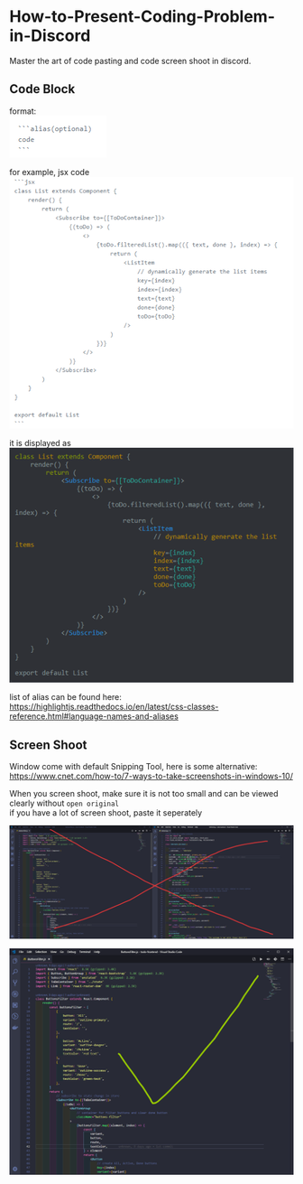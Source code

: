 # How-to-Present-Coding-Problem-in-Discord

Master the art of code pasting and code screen shoot in discord.

## Code Block

format:  
![](./img/format.png)

for example, jsx code  
![](./img/jsx.png)

it is displayed as  
![](./img/jsx2.png)

list of alias can be found here:   
https://highlightjs.readthedocs.io/en/latest/css-classes-reference.html#language-names-and-aliases

## Screen Shoot

Window come with default Snipping Tool, here is some alternative:  
https://www.cnet.com/how-to/7-ways-to-take-screenshots-in-windows-10/

When you screen shoot, make sure it is not too small and can be viewed clearly without `open original`  
if you have a lot of screen shoot, paste it seperately 

![](./img/screen1.png)

![](./img/screen2.png)
